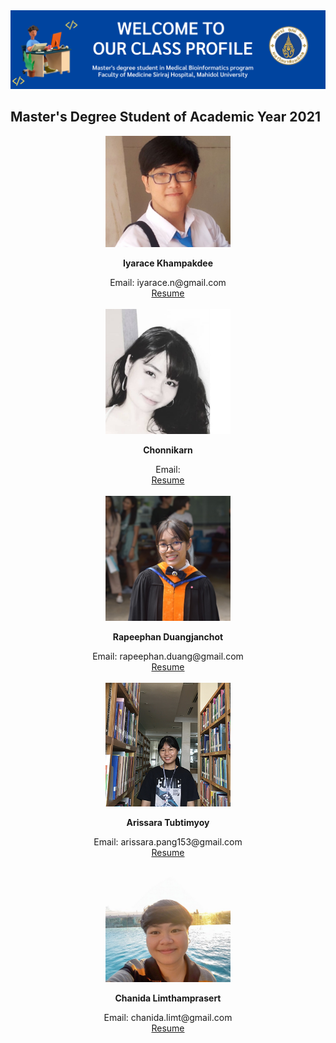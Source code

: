 <div align="center"><img src="Banner/Banner.png" /></div>

## Master's Degree Student of Academic Year 2021

<div align="center"><img src="Iyarace/iyarace.jpg" width="200px" /></div>

**<div align="center">Iyarace Khampakdee</div>**
<div align="center">Email: iyarace.n@gmail.com</div>
<div align="center" ><a href="Iyarace/iyarace.md">Resume</a></div>
<br>

<div align="center"><img src="Chonnikarn/chonnikarn.jpg" width="200px" /></div>

**<div align="center">Chonnikarn </div>**
<div align="center">Email: </div>
<div align="center" ><a href="Chonnikarn/chonnikarn.md">Resume</a></div>
<br>

<div align="center"><img src="Rapeephan/Rapeephan.jpg" width="200px" /></div>

**<div align="center">Rapeephan Duangjanchot</div>**
<div align="center">Email: rapeephan.duang@gmail.com</div>
<div align="center" ><a href="Rapeephan/Rapeephan.md">Resume</a></div>
<br>

<div align="center"><img src="Arissara/arissara.png" width="200px" /></div>

**<div align="center">Arissara Tubtimyoy</div>**
<div align="center">Email: arissara.pang153@gmail.com</div>
<div align="center" ><a href="Arissara/arissara.md">Resume</a></div>
<br>

<div align="center"><img src="Chanida/chanida.JPG" width="200px" /></div>

**<div align="center">Chanida Limthamprasert</div>**
<div align="center">Email: chanida.limt@gmail.com</div>
<div align="center" ><a href="Chanida/Chanida_resume.md">Resume</a></div>
<br>

